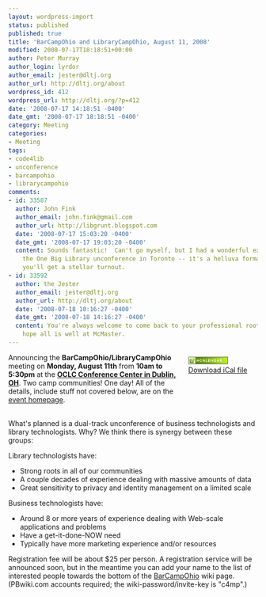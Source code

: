 ```yaml
---
layout: wordpress-import
status: published
published: true
title: 'BarCampOhio and LibraryCampOhio, August 11, 2008'
modified: 2008-07-17T18:18:51+00:00
author: Peter Murray
author_login: lyrdor
author_email: jester@dltj.org
author_url: http://dltj.org/about
wordpress_id: 412
wordpress_url: http://dltj.org/?p=412
date: '2008-07-17 14:18:51 -0400'
date_gmt: '2008-07-17 18:18:51 -0400'
category: Meeting
categories:
- Meeting
tags:
- code4lib
- unconference
- barcampohio
- librarycampohio
comments:
- id: 33587
  author: John Fink
  author_email: john.fink@gmail.com
  author_url: http://libgrunt.blogspot.com
  date: '2008-07-17 15:03:20 -0400'
  date_gmt: '2008-07-17 19:03:20 -0400'
  content: Sounds fantastic!  Can't go myself, but I had a wonderful experience at
    the One Big Library unconference in Toronto -- it's a helluva format.  Hopefully
    you'll get a stellar turnout.
- id: 33592
  author: the Jester
  author_email: jester@dltj.org
  author_url: http://dltj.org/about
  date: '2008-07-18 10:16:27 -0400'
  date_gmt: '2008-07-18 14:16:27 -0400'
  content: You're always welcome to come back to your professional roots, John.  I
    hope all is well at McMaster.
---
```

<div style="float:right; padding: 0.5em 1.5em 3em 0"><a href="http://suda.co.uk/projects/microformats/hcalendar/get-cal.php?uri=http://dltj.org/article/barcampohio-librarycampohio-2008/" title="Download iCal file"><img src="/wp-content/uploads/2008/07/microformat_hcalendar.png" alt="hCalendar Encoded Microformat" width="80" height="15" /><br />Download iCal file</a></div>
<div class="vevent" id="barcampohio-librarycampohio-2008-hcalendar">Announcing the <span class="summary"><strong>BarCampOhio/LibraryCampOhio</strong></span> meeting on <strong>Monday, August 11th</strong> from <strong><abbr class="dtstart" title="2008-08-11T10:00-04:00" style="border:none;text-decoration: none;">10am</abbr> to <abbr class="dtend" title="2008-08-11T17:30-04:00" style="border:none;text-decoration: none;">5:30pm</abbr></strong> at the <a href="http://bcohmap.notlong.com/"><span class="location"><strong>OCLC Conference Center in Dublin, OH</strong></span></a>.  Two camp communities!  One day!  All of the details, include stuff not covered below, are on the <a href="http://barcamp.org/BarCampOhio" title="BarCampOhio/LibraryCampOhio homepage" class="url">event homepage</a>.</div>
<p><!--more--><br />
What's planned is a dual-track unconference of business technologists and library technologists.  Why?  We think there is synergy between these groups:</p>
<p>Library technologists have:</p>
<ul>
<li>Strong roots in all of our communities</li>
<li>A couple decades of experience dealing with massive amounts of data</li>
<li>Great sensitivity to privacy and identity management on a limited scale</li>
</ul>
<p>Business technologists have:</p>
<ul>
<li>Around 8 or more years of experience dealing with Web-scale applications and problems</li>
<li>Have a get-it-done-NOW need</li>
<li>Typically have more marketing experience and/or resources</li>
</ul>
<p>Registration fee will be about $25 per person.  A registration service will be announced soon, but in the meantime you can add your name to the list of interested people towards the bottom of the <a href="http://barcamp.org/BarCampOhio" title="BarCamp wiki / BarCampOhio">BarCampOhio</a> wiki page.  (PBwiki.com accounts required; the wiki-password/invite-key is "c4mp".)</p>
